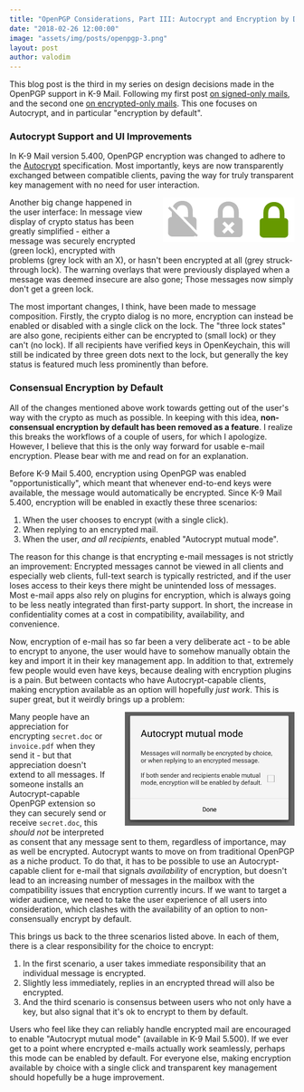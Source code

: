 ```yaml
---
title: "OpenPGP Considerations, Part III: Autocrypt and Encryption by Default"
date: "2018-02-26 12:00:00"
image: "assets/img/posts/openpgp-3.png"
layout: post
author: valodim
---
```


This blog post is the third in my series on design decisions made in the OpenPGP support in K-9 Mail.
Following my first post [on signed-only mails](/2016/11/24/OpenPGP-Considerations-Part-I), and the second one [on encrypted-only mails](/2017/01/30/OpenPGP-Considerations-Part-II).
This one focuses on Autocrypt, and in particular "encryption by default".

### Autocrypt Support and UI Improvements

In K-9 Mail version 5.400, OpenPGP encryption was changed to adhere to the [Autocrypt](https://autocrypt.org) specification.
Most importantly, keys are now transparently exchanged between compatible clients, paving the way for truly transparent key management with no need for user interaction.

<img src="/assets/img/posts/crypto-states.png" alt="K-9 Mail Crypto States" style="float: right; padding-left: 30px; padding-bottom: 20px;" />

Another big change happened in the user interface:
In message view display of crypto status has been greatly simplified - either a message was securely encrypted (green lock), encrypted with problems (grey lock with an X), or hasn't been encrypted at all (grey struck-through lock).
The warning overlays that were previously displayed when a message was deemed insecure are also gone; Those messages now simply don't get a green lock.

The most important changes, I think, have been made to message composition.
Firstly, the crypto dialog is no more, encryption can instead be enabled or disabled with a single click on the lock.
The "three lock states" are also gone, recipients either can be encrypted to (small lock) or they can't (no lock).
If all recipients have verified keys in OpenKeychain, this will still be indicated by three green dots next to the lock, but generally the key status is featured much less prominently than before.

### Consensual Encryption by Default

All of the changes mentioned above work towards getting out of the user's way with the crypto as much as possible.
In keeping with this idea, **non-consensual encryption by default has been removed as a feature**.
I realize this breaks the workflows of a couple of users, for which I apologize.
However, I believe that this is the only way forward for usable e-mail encryption.
Please bear with me and read on for an explanation.

Before K-9 Mail 5.400, encryption using OpenPGP was enabled "opportunistically", which meant that whenever end-to-end keys were available, the message would automatically be encrypted.
Since K-9 Mail 5.400, encryption will be enabled in exactly these three scenarios:
1. When the user chooses to encrypt (with a single click).
2. When replying to an encrypted mail.
3. When the user, *and all recipients*, enabled "Autocrypt mutual mode".

The reason for this change is that encrypting e-mail messages is not strictly an improvement:
Encrypted messages cannot be viewed in all clients and especially web clients, full-text search is typically restricted, and if the user loses access to their keys there might be unintended loss of messages.
Most e-mail apps also rely on plugins for encryption, which is always going to be less neatly integrated than first-party support.
In short, the increase in confidentiality comes at a cost in compatibility, availability, and convenience.

Now, encryption of e-mail has so far been a very deliberate act - to be able to encrypt to anyone, the user would have to somehow manually obtain the key and import it in their key management app.
In addition to that, extremely few people would even have keys, because dealing with encryption plugins is a pain.
But between contacts who have Autocrypt-capable clients, making encryption available as an option will hopefully *just work*.
This is super great, but it weirdly brings up a problem:

<img src="/assets/img/posts/autocrypt-mutual.png" alt="Autocrypt Mutual Mode" style="float: right; padding-left: 30px; padding-bottom: 20px;" />

Many people have an appreciation for encrypting `secret.doc` or `invoice.pdf` when they send it - but that appreciation doesn't extend to all messages.
If someone installs an Autocrypt-capable OpenPGP extension so they can securely send or receive `secret.doc`, this *should not* be interpreted as consent that any message sent to them, regardless of importance, may as well be encrypted.
Autocrypt wants to move on from traditional OpenPGP as a niche product.
To do that, it has to be possible to use an Autocrypt-capable client for e-mail that signals *availability* of encryption, but doesn't lead to an increasing number of messages in the mailbox with the compatibility issues that encryption currently incurs.
If we want to target a wider audience, we need to take the user experience of all users into consideration, which clashes with the availability of an option to non-consensually encrypt by default.

This brings us back to the three scenarios listed above.
In each of them, there is a clear responsibility for the choice to encrypt:
1. In the first scenario, a user takes immediate responsibility that an individual message is encrypted.
2. Slightly less immediately, replies in an encrypted thread will also be encrypted.
3. And the third scenario is consensus between users who not only have a key, but also signal that it's ok to encrypt to them by default.

Users who feel like they can reliably handle encrypted mail are encouraged to enable "Autocrypt mutual mode" (available in K-9 Mail 5.500).
If we ever get to a point where encrypted e-mails actually work seamlessly, perhaps this mode can be enabled by default.
For everyone else, making encryption available by choice with a single click and transparent key management should hopefully be a huge improvement.
